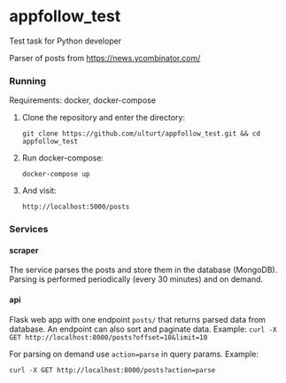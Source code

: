# appfollow_test
Test task for Python developer

Parser of posts from https://news.ycombinator.com/

### Running

Requirements: docker, docker-compose

1. Clone the repository and enter the directory:

    `git clone https://github.com/ulturt/appfollow_test.git && cd appfollow_test`

2. Run docker-compose:

    `docker-compose up`

3. And visit:

    `http://localhost:5000/posts`
    
### Services

#### scraper
The service parses the posts and store them in the database (MongoDB). Parsing is performed periodically (every 30 minutes) and on demand.

#### api 
Flask web app with one endpoint `posts/` that returns parsed data from database. An endpoint can also sort and paginate data. Example:
`curl -X GET http://localhost:8000/posts?offset=10&limit=10`

For parsing on demand use `action=parse` in query params. Example:

`curl -X GET http://localhost:8000/posts?action=parse`
